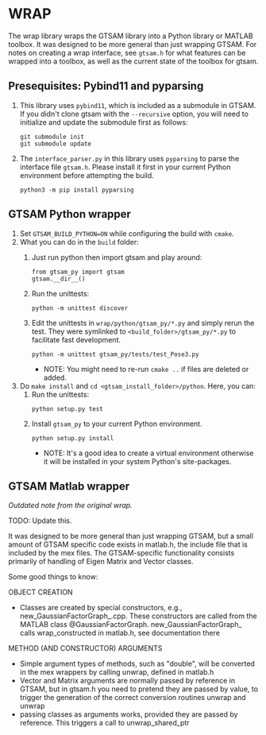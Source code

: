 # WRAP

The wrap library wraps the GTSAM library into a Python library or MATLAB toolbox.
It was designed to be more general than just wrapping GTSAM. For notes on creating a wrap interface, see `gtsam.h` for what features can be wrapped into a toolbox, as well as the current state of the toolbox for gtsam.

## Presequisites: Pybind11 and pyparsing

1. This library uses `pybind11`, which is included as a submodule in GTSAM. If you didn't clone gtsam with the `--recursive` option, you will need to initialize and update the submodule first as follows:
    ```
    git submodule init
    git submodule update
    ```

2. The `interface_parser.py` in this library uses `pyparsing` to parse the interface file `gtsam.h`. Please install it first in your current Python environment before attempting the build.
    ```
    python3 -m pip install pyparsing
    ```

## GTSAM Python wrapper

1. Set `GTSAM_BUILD_PYTHON=ON` while configuring the build with `cmake`.
1. What you can do in the `build` folder:
    1. Just run python then import gtsam and play around:
        ```
        from gtsam_py import gtsam
        gtsam.__dir__()
        ```

    1. Run the unittests:
        ```
        python -m unittest discover
        ```
    1. Edit the unittests in `wrap/python/gtsam_py/*.py` and simply rerun the test.
    They were symlinked to `<build_folder>/gtsam_py/*.py` to facilitate fast development.
        ```
        python -m unittest gtsam_py/tests/test_Pose3.py
        ```
        - NOTE: You might need to re-run `cmake ..` if files are deleted or added.
1. Do `make install` and `cd <gtsam_install_folder>/python`. Here, you can:
    1. Run the unittests:
        ```
        python setup.py test
        ```
    1. Install `gtsam_py` to your current Python environment.
        ```
        python setup.py install
        ```
        - NOTE: It's a good idea to create a virtual environment otherwise it will be installed in your system Python's site-packages.


## GTSAM Matlab wrapper
*Outdated note from the original wrap.*

TODO: Update this.

It was designed to be more general than just wrapping GTSAM, but a small amount of GTSAM specific code exists in matlab.h, the include file that is included by the mex files. The GTSAM-specific functionality consists primarily of handling of Eigen Matrix and Vector classes.

Some good things to know:

OBJECT CREATION

- Classes are created by special constructors, e.g., new_GaussianFactorGraph_.cpp.
	These constructors are called from the MATLAB class @GaussianFactorGraph.
	new_GaussianFactorGraph_ calls wrap_constructed in matlab.h, see documentation there

METHOD (AND CONSTRUCTOR) ARGUMENTS

- Simple argument types of methods, such as "double", will be converted in the
  mex wrappers by calling unwrap<double>, defined in matlab.h
- Vector and Matrix arguments are normally passed by reference in GTSAM, but
  in gtsam.h you need to pretend they are passed by value, to trigger the
  generation of the correct conversion routines unwrap<Vector> and unwrap<Matrix>
- passing classes as arguments works, provided they are passed by reference.
	This triggers a call to unwrap_shared_ptr
